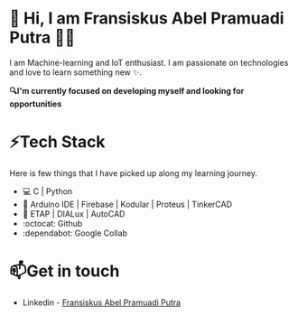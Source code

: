 # 👋 Hi, I am Fransiskus Abel Pramuadi Putra 🧑‍💻
I am Machine-learning and IoT enthusiast. I am passionate on technologies and love to learn something new ✨.<br>

**🔍I'm currently focused on developing myself and looking for opportunities**<br>

# ⚡Tech Stack
Here is few things that I have picked up along my learning journey.<br>
* 💻 C | Python
* 🤖 Arduino IDE | Firebase | Kodular | Proteus | TinkerCAD
* 🔌 ETAP | DIALux | AutoCAD
* :octocat: Github
* :dependabot: Google Collab<br>

# 📫Get in touch
* Linkedin - [Fransiskus Abel Pramuadi Putra](https://www.linkedin.com/in/fransiskusabelpp/)

<!--
Perkenalkan saya **Fransiskus Abel Pramuadi Putra**.<br>
Saya adalah mahasiswa S1 jurusan Teknik Elektro di Universitas Telkom University.<br>
Jika kamu tertarik untuk berkenalan denganku, silahkan ikut akun [Linkedin](https://www.linkedin.com/in/fransiskusabelpp/)


**fransiskusabelpp/fransiskusabelpp** is a ✨ _special_ ✨ repository because its `README.md` (this file) appears on your GitHub profile.

Here are some ideas to get you started:

- 🔭 I’m currently working on ...
- 🌱 I’m currently learning ...
- 👯 I’m looking to collaborate on ...
- 🤔 I’m looking for help with ...
- 💬 Ask me about ...
- 📫 How to reach me: ...
- 😄 Pronouns: ...
- ⚡ Fun fact: ...
-->
